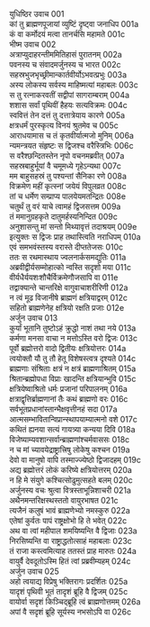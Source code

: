 युधिष्ठिर उवाच	001  
कां तु ब्राह्मणपूजायां व्युष्टिं दृष्ट्वा जनाधिप	001a  
कं वा कर्मोदयं मत्वा तानर्चसि महामते	001c  
भीष्म उवाच	002  
अत्राप्युदाहरन्तीममितिहासं पुरातनम्	002a  
पवनस्य च संवादमर्जुनस्य च भारत	002c  
सहस्रभुजभृच्छ्रीमान्कार्तवीर्योऽभवत्प्रभुः	003a  
अस्य लोकस्य सर्वस्य माहिष्मत्यां महाबलः	003c  
स तु रत्नाकरवतीं सद्वीपां सागराम्बराम्	004a  
शशास सर्वां पृथिवीं हैहयः सत्यविक्रमः	004c  
स्ववित्तं तेन दत्तं तु दत्तात्रेयाय कारणे	005a  
क्षत्रधर्मं पुरस्कृत्य विनयं श्रुतमेव च	005c  
आराधयामास च तं कृतवीर्यात्मजो मुनिम्	006a  
न्यमन्त्रयत संहृष्टः स द्विजश्च वरैस्त्रिभिः	006c  
स वरैश्छन्दितस्तेन नृपो वचनमब्रवीत्	007a  
सहस्रबाहुर्भूयां वै चमूमध्ये गृहेऽन्यथा	007c  
मम बाहुसहस्रं तु पश्यन्तां सैनिका रणे	008a  
विक्रमेण महीं कृत्स्नां जयेयं विपुलव्रत	008c  
तां च धर्मेण सम्प्राप्य पालयेयमतन्द्रितः	008e  
चतुर्थं तु वरं याचे त्वामहं द्विजसत्तम	009a  
तं ममानुग्रहकृते दातुमर्हस्यनिन्दित	009c  
अनुशासन्तु मां सन्तो मिथ्यावृत्तं तदाश्रयम्	009e  
इत्युक्तः स द्विजः प्राह तथास्त्विति नराधिपम्	010a  
एवं समभवंस्तस्य वरास्ते दीप्ततेजसः	010c  
ततः स रथमास्थाय ज्वलनार्कसमद्युतिः	011a  
अब्रवीद्वीर्यसम्मोहात्को न्वस्ति सदृशो मया	011c  
वीर्यधैर्ययशःशौचैर्विक्रमेणौजसापि वा	011e  
तद्वाक्यान्ते चान्तरिक्षे वागुवाचाशरीरिणी	012a  
न त्वं मूढ विजानीषे ब्राह्मणं क्षत्रियाद्वरम्	012c  
सहितो ब्राह्मणेनेह क्षत्रियो रक्षति प्रजाः	012e  
अर्जुन उवाच	013  
कुर्यां भूतानि तुष्टोऽहं क्रुद्धो नाशं तथा नये	013a  
कर्मणा मनसा वाचा न मत्तोऽस्ति वरो द्विजः	013c  
पूर्वो ब्रह्मोत्तरो वादो द्वितीयः क्षत्रियोत्तरः	014a  
त्वयोक्तौ यौ तु तौ हेतू विशेषस्त्वत्र दृश्यते	014c  
ब्राह्मणाः संश्रिताः क्षत्रं न क्षत्रं ब्राह्मणाश्रितम्	015a  
श्रितान्ब्रह्मोपधा विप्राः खादन्ति क्षत्रियान्भुवि	015c  
क्षत्रियेष्वाश्रितो धर्मः प्रजानां परिपालनम्	016a  
क्षत्राद्वृत्तिर्ब्राह्मणानां तैः कथं ब्राह्मणो वरः	016c  
सर्वभूतप्रधानांस्तान्भैक्षवृत्तीनहं सदा	017a  
आत्मसम्भावितान्विप्रान्स्थापयाम्यात्मनो वशे	017c  
कथितं ह्यनया सत्यं गायत्र्या कन्यया दिवि	018a  
विजेष्याम्यवशान्सर्वान्ब्राह्मणांश्चर्मवाससः	018c  
न च मां च्यावयेद्राष्ट्रात्त्रिषु लोकेषु कश्चन	019a  
देवो वा मानुषो वापि तस्माज्ज्येष्ठो द्विजादहम्	019c  
अद्य ब्रह्मोत्तरं लोकं करिष्ये क्षत्रियोत्तरम्	020a  
न हि मे संयुगे कश्चित्सोढुमुत्सहते बलम्	020c  
अर्जुनस्य वचः श्रुत्वा वित्रस्ताभून्निशाचरी	021a  
अथैनमन्तरिक्षस्थस्ततो वायुरभाषत	021c  
त्यजैनं कलुषं भावं ब्राह्मणेभ्यो नमस्कुरु	022a  
एतेषां कुर्वतः पापं राष्ट्रक्षोभो हि ते भवेत्	022c  
अथ वा त्वां महीपाल शमयिष्यन्ति वै द्विजाः	023a  
निरसिष्यन्ति वा राष्ट्राद्धतोत्साहं महाबलाः	023c  
तं राजा कस्त्वमित्याह ततस्तं प्राह मारुतः	024a  
वायुर्वै देवदूतोऽस्मि हितं त्वां प्रब्रवीम्यहम्	024c  
अर्जुन उवाच	025  
अहो त्वयाद्य विप्रेषु भक्तिरागः प्रदर्शितः	025a  
यादृशं पृथिवी भूतं तादृशं ब्रूहि वै द्विजम्	025c  
वायोर्वा सदृशं किञ्चिद्ब्रूहि त्वं ब्राह्मणोत्तमम्	026a  
अपां वै सदृशं ब्रूहि सूर्यस्य नभसोऽपि वा	026c  
